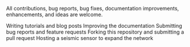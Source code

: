 All contributions, bug reports, bug fixes, documentation improvements, enhancements, and ideas are welcome.

Writing tutorials and blog posts
Improving the documentation
Submitting bug reports and feature requests
Forking this repository and submitting a pull request
Hosting a seismic sensor to expand the network 

